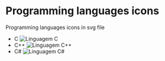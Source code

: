 # Programming languages icons

 Programming languages icons in svg file
 
 * C ![Linguagem C](https://github.com/heltonricardo/programming-language-icons/blob/master/preview/c.png)
 * C++ ![Linguagem C++](https://github.com/heltonricardo/programming-language-icons/blob/master/preview/cpp.png)
 * C# ![Linguagem C#](https://github.com/heltonricardo/programming-language-icons/blob/master/preview/csharp.png)
